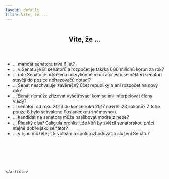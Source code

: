 ```yaml
---
layout: default
title: Víte, že ...
---
```

<div class="row">
  <div class="medium-12  columns">
    <article itemtype="http://schema.org/BlogPosting" itemscope="">
      <link itemprop="mainEntityOfPage" href="/volby/senat/">
        <header class="c-page-header">
          <h1 itemprop="headline" class="c-page-title">Víte, že ...</h1>
        </header>
        <ul>
                           <li class="t-h4-sub">... mandát senátora trvá 6 let? </li>
                            <li class="t-h4-sub">... v Senátu je 81 senátorů a rozpočet je takřka 600 milionů korun za rok?</li>
                            <li class="t-h4-sub">... role Senátu je oddělena od výkonné moci a přesto se někteří senátoři stavějí do pozice dohazovačů dotací? </li>
                            <li class="t-h4-sub">... Senát neschvaluje závěrečný účet republiky a ani rozpočet na nový rok?</li>
                            <li class="t-h4-sub">... Senát nemůže zřizovat  vyšetřovací komise ani interpelovat členy vlády?</li>
                            <li class="t-h4-sub">... senátoři od roku 2013 do konce roku 2017 navrhli 23 zákonů? Z toho pouze 8 bylo schváleno Poslaneckou sněmovnou.</li>
                              <li class="t-h4-sub">... kandidát na senátora může naslibovat modré z nebe?</li>
                               <li class="t-h4-sub">... Římský císař Caligula prohlísil, že kůň by zvládl senátorskou práci stejně dobře jako senátor?</li>
                               <li class="t-h4-sub">... v říjnu můžete jít k volbám a spolurozhodovat o složení Senátu?</li>
       </ul>

<p><br></p>
<p><br></p>
<p><br></p>

    </article>
  </div>
</div>